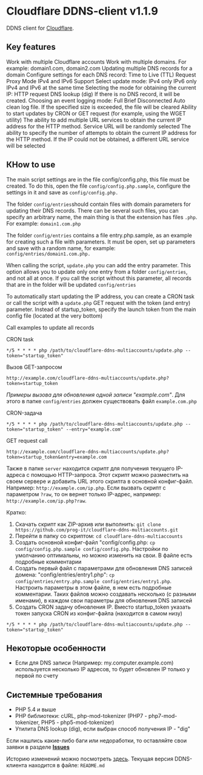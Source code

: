 # Cloudflare DDNS-client v1.1.9

DDNS client for  [Cloudflare](https://www.cloudflare.com/).


## Key features
Work with multiple Cloudflare accounts
Work with multiple domains. For example: domain1.com, domain2.com
Updating multiple DNS records for a domain
Configure settings for each DNS record:
Time to Live (TTL)
Request Proxy Mode
IPv4 and IPv6 Support
Select update mode:
IPv4 only
IPv6 only
IPv4 and IPv6 at the same time
Selecting the mode for obtaining the current IP:
HTTP request
DNS lookup (dig)
If there is no DNS record, it will be created.
Choosing an event logging mode:
Full
Brief
Disconnected
Auto clean log file. If the specified size is exceeded, the file will be cleared
Ability to start updates by CRON or GET request (for example, using the WGET utility)
The ability to add multiple URL services to obtain the current IP address for the HTTP method. Service URL will be randomly selected
The ability to specify the number of attempts to obtain the current IP address for the HTTP method. If the IP could not be obtained, a different URL service will be selected


## КHow to use
The main script settings are in the file config/config.php, this file must be created. To do this, open the file ``config/config.php.sample``, configure the settings in it and save as ``config/config.php.``

The folder ``config/entries``should contain files with domain parameters for updating their DNS records. There can be several such files, you can specify an arbitrary name, the main thing is that the extension has files ``.php``. For example: ``domain1.com.php``

The folder ``config/entries`` contains a file entry.php.sample, as an example for creating such a file with parameters. It must be open, set up parameters and save with a random name, for example: ``config/entries/domain1.com.php.``

When calling the script, ``update.php`` you can add the entry parameter. This option allows you to update only one entry from a folder ``config/entries``, and not all at once. If you call the script without this parameter, all records that are in the folder will be updated ``config/entries``

To automatically start updating the IP address, you can create a CRON task or call the script with a ``update.php`` GET request with the token (and entry) parameter. Instead of startup_token, specify the launch token from the main config file (located at the very bottom)

Call examples to update all records

CRON task

``*/5 * * * * php /path/to/cloudflare-ddns-multiaccounts/update.php --token="startup_token"``

Вызов GET-запросом

``http://example.com/cloudflare-ddns-multiaccounts/update.php?token=startup_token``

*Примеры вызова для обновления одной записи "example.com"*. Для этого в папке `config/entries` должен существовать файл `example.com.php`

CRON-задача

``*/5 * * * * php /path/to/cloudflare-ddns-multiaccounts/update.php --token="startup_token" --entry="example.com"``

GET request call

``http://example.com/cloudflare-ddns-multiaccounts/update.php?token=startup_token&entry=example.com``

Также в папке `server` находится скрипт для получения текущего IP-адреса с помощью HTTP-запроса. Этот скрипт можно разместить на своем сервере и добавить URL этого скрипта в основной конфиг-файл. 
Например: ``http://example.com/ip.php``. Если вызвать скрипт с параметром ``?raw``, то он вернет только IP-адрес, например: ``http://example.com/ip.php?raw``.


Кратко:
1. Скачать скрипт как ZIP-архив или выполнить: ``git clone https://github.com/prog-it/cloudflare-ddns-multiaccounts.git``
2. Перейти в папку со скриптом: ``cd cloudflare-ddns-multiaccounts``
3. Создать основной конфиг-файл "config/config.php: ``cp config/config.php.sample config/config.php``. Настройки по умолчанию оптимальны, но можно изменить на свои. В файле есть подробные комментарии
4. Создать первый файл с параметрами для обновления DNS записей домена: "config/entries/entry1.php": ``cp config/entries/entry.php.sample config/entries/entry1.php``. Настроить параметры в этом файле, в нем есть подробные комментарии. Таких файлов можно создавать несколько (с разными именами), в каждом свои параметры для обновления DNS записей
5. Создать CRON задачу обновления IP. Вместо startup_token указать токен запуска CRON из конфиг-файла (находится в самом низу)

``*/5 * * * * php /path/to/cloudflare-ddns-multiaccounts/update.php --token="startup_token"``


## Некоторые особенности
- Если для DNS записи (Например: my.computer.example.com) используется несколько IP адресов, то будет обновлен IP только у первой по счету


## Системные требования
- PHP 5.4 и выше
- PHP библиотеки: cURL, php-mod-tokenizer (PHP7 - php7-mod-tokenizer, PHP5 - php5-mod-tokenizer)
- Утилита DNS lookup (dig), если выбран способ получения IP - "dig"


Если нашлись какие-либо баги или недоработки, то оставляйте свои заявки в разделе [**Issues**](https://github.com/prog-it/cloudflare-ddns-multiaccounts/issues)

Историю изменений можно посмотреть [здесь](https://github.com/prog-it/cloudflare-ddns-multiaccounts/releases). Текущая версия DDNS-клиента находится в файле: ``README.md``

